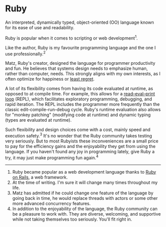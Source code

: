 # Ruby

An interpreted, dynamically typed, object-oriented (OO) language known for its
ease of use and readability.

Ruby is popular when it comes to scripting or web development<sup>1</sup>.

Like the author, Ruby is my favourite programming language and the one I use
professionally.<sup>2</sup>

Matz, Ruby's creator, designed the language for programmer productivity
and fun. He believes that systems design needs to emphasize human, rather than
computer, needs. This strongly aligns with my own interests, as I often optimize
for happiness or [least regret][jeff-bezos].

A lot of its flexibility comes from having its code evaluated at runtime,
as opposed to at compile time. For example, this allows for a
[read–eval–print loop][REPL] (REPL), which facilitates exploratory programming,
debugging, and rapid iteration. The REPL includes the programmer more frequently
than the classic edit-compile-run-debug cycle. Ruby's runtime evaluation also
allows for "monkey patching" (modifying code at runtime) and dynamic typing
(types are evaluated at runtime).

Such flexibility and design choices come with a cost, mainly speed and execution
safety.<sup>3</sup> It's no wonder that the Ruby community takes testing very
seriously. But to most Rubyists these inconveniences are a small price to pay
for the efficiency gains and the enjoyability they get from using the language.
If you haven't found any joy in programming lately, give Ruby a try,
it may just make programming fun again.<sup>4</sup>

---

1. Ruby became popular as a web development language thanks to [Ruby on Rails][rails], a web framework.
2. At the time of writing. I'm sure it will change many times throughout my
   life.
3. Matz has admitted if he could change one feature of the language by going
   back in time, he would replace threads with actors or some other more
   advanced concurrency features.
4. In addition to the enjoyability of the language, the Ruby community can be
   a pleasure to work with. They are diverse, welcoming, and supportive while
   not taking themselves too seriously. You'll fit right in.

[rails]: http://rubyonrails.org/
[jeff-bezos]: https://www.youtube.com/watch?v=jwG_qR6XmDQ
[REPL]: https://en.wikipedia.org/wiki/Read%E2%80%93eval%E2%80%93print_loop
